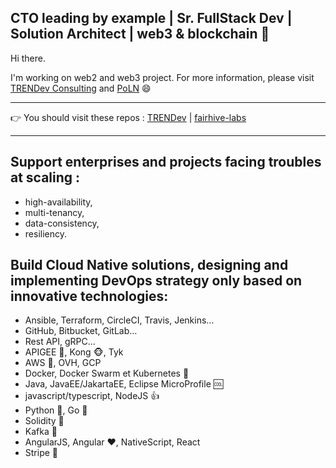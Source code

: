 ## CTO leading by example | Sr. FullStack Dev | Solution Architect | web3 & blockchain 🔺

Hi there.

I'm working on web2 and web3 project. For more information, please visit [TRENDev Consulting](http://www.trendev.fr) and [PoLN](https://poln.org) 😄

----

👉 You should visit these repos : [TRENDev](https://github.com/trendev) | [fairhive-labs](https://github.com/fairhive-labs)

----

## Support enterprises and projects facing troubles at scaling :
- high-availability, 
- multi-tenancy,
- data-consistency,
- resiliency.

## Build Cloud Native solutions, designing and implementing DevOps strategy only based on innovative technologies:
- Ansible, Terraform, CircleCI, Travis, Jenkins…
- GitHub, Bitbucket, GitLab…
- Rest API, gRPC...
- APIGEE 🚀, Kong 🐵, Tyk
- AWS 🔶, OVH, GCP
- Docker, Docker Swarm et Kubernetes 💠
- Java, JavaEE/JakartaEE, Eclipse MicroProfile 🆒
- javascript/typescript, NodeJS 👍
- Python 🐍, Go 💙
- Solidity 💎
- Kafka 🔖
- AngularJS, Angular ❤️, NativeScript, React
- Stripe 💸
